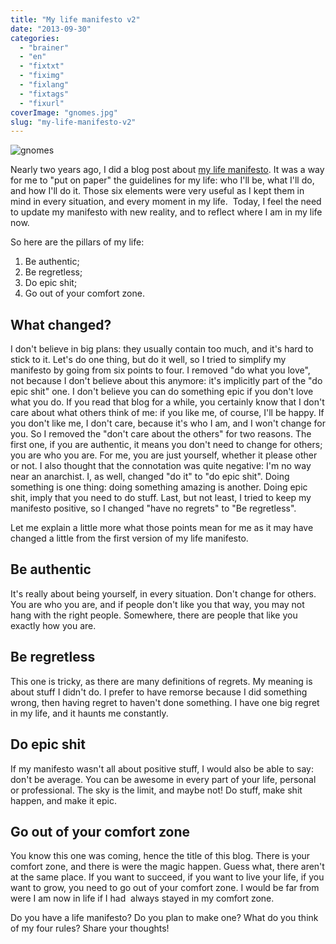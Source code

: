 ```yaml
---
title: "My life manifesto v2"
date: "2013-09-30"
categories: 
  - "brainer"
  - "en"
  - "fixtxt"
  - "fiximg"
  - "fixlang"
  - "fixtags"
  - "fixurl"
coverImage: "gnomes.jpg"
slug: "my-life-manifesto-v2"
---
```


![gnomes](images/gnomes.jpg)

Nearly two years ago, I did a blog post about [my life manifesto](http://fred.dev/my-life-manifesto/). It was a way for me to "put on paper" the guidelines for my life: who I'll be, what I'll do, and how I'll do it. Those six elements were very useful as I kept them in mind in every situation, and every moment in my life.  Today, I feel the need to update my manifesto with new reality, and to reflect where I am in my life now.

So here are the pillars of my life:

1. Be authentic;
2. Be regretless;
3. Do epic shit;
4. Go out of your comfort zone.

## What changed?

I don't believe in big plans: they usually contain too much, and it's hard to stick to it. Let's do one thing, but do it well, so I tried to simplify my manifesto by going from six points to four. I removed "do what you love", not because I don't believe about this anymore: it's implicitly part of the "do epic shit" one. I don't believe you can do something epic if you don't love what you do. If you read that blog for a while, you certainly know that I don't care about what others think of me: if you like me, of course, I'll be happy. If you don't like me, I don't care, because it's who I am, and I won't change for you. So I removed the "don't care about the others" for two reasons. The first one, if you are authentic, it means you don't need to change for others; you are who you are. For me, you are just yourself, whether it please other or not. I also thought that the connotation was quite negative: I'm no way near an anarchist. I, as well, changed "do it" to "do epic shit". Doing something is one thing: doing something amazing is another. Doing epic shit, imply that you need to do stuff. Last, but not least, I tried to keep my manifesto positive, so I changed "have no regrets" to "Be regretless".

Let me explain a little more what those points mean for me as it may have changed a little from the first version of my life manifesto.

## Be authentic

It's really about being yourself, in every situation. Don't change for others. You are who you are, and if people don't like you that way, you may not hang with the right people. Somewhere, there are people that like you exactly how you are.

## Be regretless

This one is tricky, as there are many definitions of regrets. My meaning is about stuff I didn't do. I prefer to have remorse because I did something wrong, then having regret to haven't done something. I have one big regret in my life, and it haunts me constantly.

## Do epic shit

If my manifesto wasn't all about positive stuff, I would also be able to say: don't be average. You can be awesome in every part of your life, personal or professional. The sky is the limit, and maybe not! Do stuff, make shit happen, and make it epic.

## Go out of your comfort zone

You know this one was coming, hence the title of this blog. There is your comfort zone, and there is were the magic happen. Guess what, there aren't at the same place. If you want to succeed, if you want to live your life, if you want to grow, you need to go out of your comfort zone. I would be far from were I am now in life if I had  always stayed in my comfort zone.

Do you have a life manifesto? Do you plan to make one? What do you think of my four rules? Share your thoughts!
